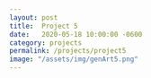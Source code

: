 ```yaml
---
layout: post
title:  Project 5
date:   2020-05-18 10:00:00 -0600
category: projects
permalink: /projects/project5
image: "/assets/img/genArt5.png"
---
```

